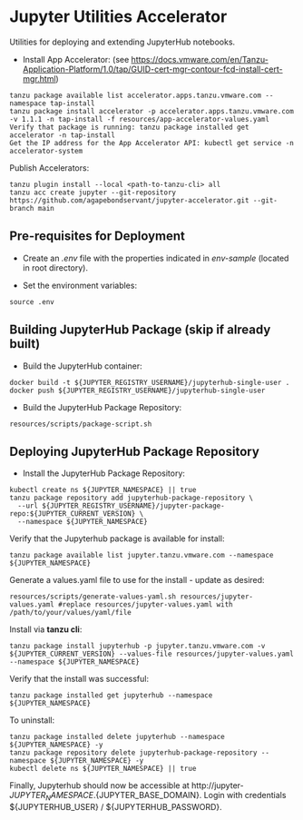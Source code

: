 # Jupyter Utilities Accelerator
Utilities for deploying and extending JupyterHub notebooks.

* Install App Accelerator: (see https://docs.vmware.com/en/Tanzu-Application-Platform/1.0/tap/GUID-cert-mgr-contour-fcd-install-cert-mgr.html)
```
tanzu package available list accelerator.apps.tanzu.vmware.com --namespace tap-install
tanzu package install accelerator -p accelerator.apps.tanzu.vmware.com -v 1.1.1 -n tap-install -f resources/app-accelerator-values.yaml
Verify that package is running: tanzu package installed get accelerator -n tap-install
Get the IP address for the App Accelerator API: kubectl get service -n accelerator-system
```

Publish Accelerators:
```
tanzu plugin install --local <path-to-tanzu-cli> all
tanzu acc create jupyter --git-repository https://github.com/agapebondservant/jupyter-accelerator.git --git-branch main
```

## Pre-requisites for Deployment
* Create an *.env* file with the properties indicated in *env-sample* (located in root directory).

* Set the environment variables:
```
source .env
```

## Building JupyterHub Package (skip if already built)
* Build the JupyterHub container:
```
docker build -t ${JUPYTER_REGISTRY_USERNAME}/jupyterhub-single-user .
docker push ${JUPYTER_REGISTRY_USERNAME}/jupyterhub-single-user
```

* Build the JupyterHub Package Repository:
```
resources/scripts/package-script.sh
```

## Deploying JupyterHub Package Repository
* Install the JupyterHub Package Repository:
```
kubectl create ns ${JUPYTER_NAMESPACE} || true
tanzu package repository add jupyterhub-package-repository \
  --url ${JUPYTER_REGISTRY_USERNAME}/jupyter-package-repo:${JUPYTER_CURRENT_VERSION} \
  --namespace ${JUPYTER_NAMESPACE}
```

Verify that the Jupyterhub package is available for install:
```
tanzu package available list jupyter.tanzu.vmware.com --namespace ${JUPYTER_NAMESPACE}
```

Generate a values.yaml file to use for the install - update as desired:
```
resources/scripts/generate-values-yaml.sh resources/jupyter-values.yaml #replace resources/jupyter-values.yaml with /path/to/your/values/yaml/file
```

Install via **tanzu cli**:
```
tanzu package install jupyterhub -p jupyter.tanzu.vmware.com -v ${JUPYTER_CURRENT_VERSION} --values-file resources/jupyter-values.yaml --namespace ${JUPYTER_NAMESPACE}
```

Verify that the install was successful:
```
tanzu package installed get jupyterhub --namespace ${JUPYTER_NAMESPACE}
```

To uninstall:
```
tanzu package installed delete jupyterhub --namespace ${JUPYTER_NAMESPACE} -y
tanzu package repository delete jupyterhub-package-repository --namespace ${JUPYTER_NAMESPACE} -y
kubectl delete ns ${JUPYTER_NAMESPACE} || true
```

Finally, Jupyterhub should now be accessible at http://jupyter-${JUPYTER_NAMESPACE}.${JUPYTER_BASE_DOMAIN}. 
Login with credentials ${JUPYTERHUB_USER} / ${JUPYTERHUB_PASSWORD}.